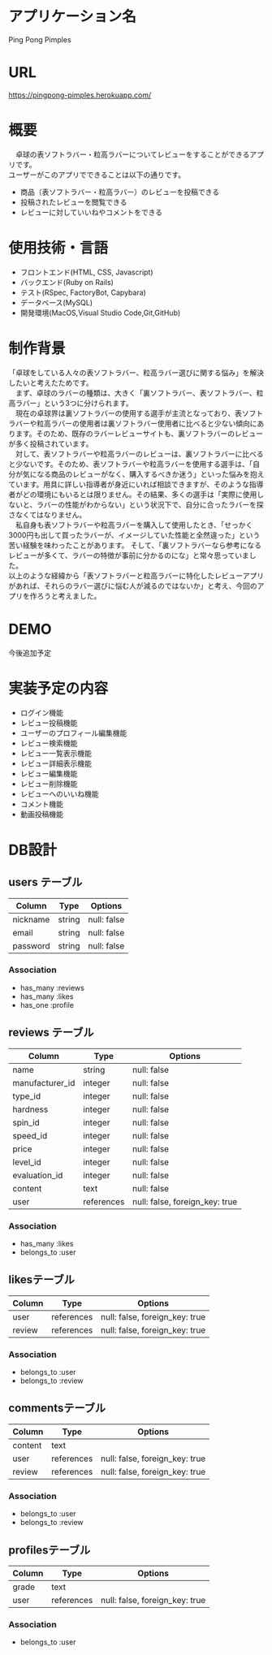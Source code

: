 # アプリケーション名
Ping Pong Pimples

# URL
https://pingpong-pimples.herokuapp.com/

# 概要

　卓球の表ソフトラバー・粒高ラバーについてレビューをすることができるアプリです。  
  ユーザーがこのアプリでできることは以下の通りです。
- 商品（表ソフトラバー・粒高ラバー）のレビューを投稿できる
- 投稿されたレビューを閲覧できる
- レビューに対していいねやコメントをできる

# 使用技術・言語
- フロントエンド(HTML, CSS, Javascript)
- バックエンド(Ruby on Rails)
- テスト(RSpec, FactoryBot, Capybara)
- データベース(MySQL)
- 開発環境(MacOS,Visual Studio Code,Git,GitHub)

# 制作背景

  「卓球をしている人々の表ソフトラバー、粒高ラバー選びに関する悩み」を解決したいと考えたためです。  
　まず、卓球のラバーの種類は、大きく「裏ソフトラバー、表ソフトラバー、粒高ラバー」という3つに分けられます。  
　現在の卓球界は裏ソフトラバーの使用する選手が主流となっており、表ソフトラバーや粒高ラバーの使用者は裏ソフトラバー使用者に比べると少ない傾向にあります。そのため、既存のラバーレビューサイトも、裏ソフトラバーのレビューが多く投稿されています。  
　対して、表ソフトラバーや粒高ラバーのレビューは、裏ソフトラバーに比べると少ないです。そのため、表ソフトラバーや粒高ラバーを使用する選手は、「自分が気になる商品のレビューがなく、購入するべきか迷う」といった悩みを抱えています。用具に詳しい指導者が身近にいれば相談できますが、そのような指導者がどの環境にもいるとは限りません。その結果、多くの選手は「実際に使用しないと、ラバーの性能がわからない」という状況下で、自分に合ったラバーを探さなくてはなりません。  
　私自身も表ソフトラバーや粒高ラバーを購入して使用したとき、「せっかく3000円も出して買ったラバーが、イメージしていた性能と全然違った」という苦い経験を味わったことがあります。 そして、「裏ソフトラバーなら参考になるレビューが多くて、ラバーの特徴が事前に分かるのにな」と常々思っていました。  
以上のような経緯から「表ソフトラバーと粒高ラバーに特化したレビューアプリがあれば、それらのラバー選びに悩む人が減るのではないか」と考え、今回のアプリを作ろうと考えました。

# DEMO
今後追加予定

# 実装予定の内容

- ログイン機能
- レビュー投稿機能
- ユーザーのプロフィール編集機能
- レビュー検索機能
- レビュー一覧表示機能
- レビュー詳細表示機能
- レビュー編集機能
- レビュー削除機能
- レビューへのいいね機能
- コメント機能
- 動画投稿機能

# DB設計

## users テーブル

| Column               | Type    | Options     |
| -------------------- | ------- | ----------- |
| nickname             | string  | null: false |
| email                | string  | null: false |
| password             | string  | null: false |

### Association

- has_many :reviews
- has_many :likes
- has_one :profile

## reviews テーブル

| Column              | Type       | Options                        |
| ------------------- | ---------- | ------------------------------ |
| name                | string     | null: false                    |
| manufacturer_id     | integer    | null: false                    |
| type_id             | integer    | null: false                    |
| hardness            | integer    | null: false                    |
| spin_id             | integer    | null: false                    |
| speed_id            | integer    | null: false                    |
| price               | integer    | null: false                    |
| level_id            | integer    | null: false                    |
| evaluation_id       | integer    | null: false                    |
| content             | text       | null: false                    |
| user                | references | null: false, foreign_key: true |

### Association

- has_many :likes
- belongs_to :user

## likesテーブル

| Column              | Type       | Options                        |
| ------------------- | ---------- | ------------------------------ |
| user                | references | null: false, foreign_key: true |
| review              | references | null: false, foreign_key: true |

### Association

- belongs_to :user
- belongs_to :review

## commentsテーブル

| Column              | Type       | Options                        |
| ------------------- | ---------- | ------------------------------ |
| content             | text       |                                |
| user                | references | null: false, foreign_key: true |
| review              | references | null: false, foreign_key: true |

### Association

- belongs_to :user
- belongs_to :review

## profilesテーブル

| Column              | Type       | Options                        |
| ------------------- | ---------- | ------------------------------ |
| grade               | text       |                                |
| user                | references | null: false, foreign_key: true |

### Association

- belongs_to :user
